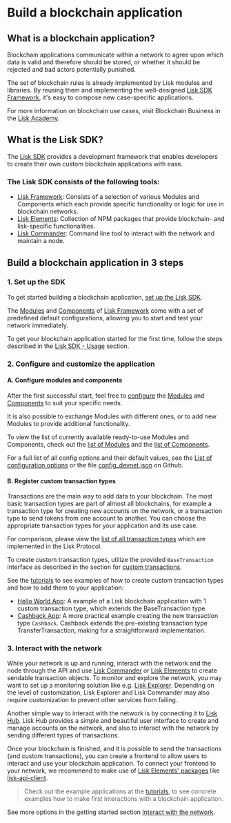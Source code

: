 # Build a blockchain application

## What is a blockchain application?

Blockchain applications communicate within a network to agree upon which data is valid and therefore should be stored, or whether it should be rejected and bad actors potentially punished.

The set of blockchain rules is already implemented by Lisk modules and libraries. By reusing them and implementing the well-designed [Lisk SDK Framework](../lisk-sdk/introduction.md), it's easy to compose new case-specific applications.

For more information on blockchain use cases, visit Blockchain Business in the [Lisk Academy](https://lisk.io/academy/blockchain-business/blockchain-in-business).

## What is the Lisk SDK?

The [Lisk SDK](../lisk-sdk/introduction.md) provides a development framework that enables developers to create their own custom blockchain applications with ease.

### The Lisk SDK consists of the following tools:

- [Lisk Framework](../lisk-sdk/lisk-framework/introduction.md): Consists of a selection of various Modules and Components which each provide specific functionality or logic for use in blockchain networks.
- [Lisk Elements](../lisk-sdk/lisk-elements/introduction.md): Collection of NPM packages that provide blockchain- and lisk-specific functionalities.
- [Lisk Commander](../lisk-sdk/lisk-commander/introduction.md): Command line tool to interact with the network and maintain a node.

## Build a blockchain application in 3 steps

### 1. Set up the SDK
To get started building a blockchain application, [set up the Lisk SDK](../lisk-sdk/introduction.md#setup).

The [Modules](../lisk-sdk/lisk-framework/introduction.md#modules) and [Components](../lisk-sdk/lisk-framework/introduction.md#components) of [Lisk Framework](../lisk-sdk/lisk-framework/introduction.md) come with a set of predefined default configurations, allowing you to start and test your network immediately.

To get your blockchain application started for the first time, follow the steps described in the [Lisk SDK - Usage](../lisk-sdk/introduction.md#usage) section.

### 2. Configure and customize the application

#### A. Configure modules and components
After the first successful start, feel free to [configure](../lisk-sdk/lisk-framework/configuration.md) the [Modules](../lisk-sdk/lisk-framework/introduction.md#modules) and [Components](../lisk-sdk/lisk-framework/introduction.md#components) to suit your specific needs.

It is also possible to exchange Modules with different ones, or to add new Modules to provide additional functionality.

To view the list of currently available ready-to-use Modules and Components, check out the [list of Modules](../lisk-sdk/lisk-framework/introduction.md#list-of-core-modules) and the [list of Components](../lisk-sdk/lisk-framework/introduction.md#components).

For a full list of all config options and their default values, see the [List of configuration options](../lisk-sdk/configuration.md#list-of-configuration-options) or the file [config_devnet.json](https://github.com/LiskHQ/lisk-sdk/blob/development/sdk/src/samples/config_devnet.json) on Github.

#### B. Register custom transaction types
Transactions are the main way to add data to your blockchain. The most basic transaction types are part of almost all blockchains, for example a transaction type for creating new accounts on the network, or a transaction type to send tokens from one account to another. You can choose the appropriate transaction types for your application and its use case.

For comparison, please view the [list of all transaction types](../lisk-protocol/transactions.md) which are implemented in the Lisk Protocol.

To create custom transaction types, utilize the provided `BaseTransaction` interface as described in the section for [custom transactions](custom-transactions.md).

See the [tutorials](tutorials.md) to see examples of how to create custom transaction types and how to add them to your application:

- [Hello World App](tutorials/hello-world.md): A example of a Lisk blockchain application with 1 custom transaction type, which extends the BaseTransaction type.
- [Cashback App](tutorials/cashback.md): A more practical example creating the new transaction type `Cashback`. Cashback extends the pre-existing transaction type TransferTransaction, making for a straightforward implementation.

### 3. Interact with the network
While your network is up and running, interact with the network and the node through the API and use [Lisk Commander](../lisk-sdk/lisk-commander/introduction.md) or [Lisk Elements](../lisk-sdk/lisk-elements/introduction.md) to create sendable transaction objects.
To monitor and explore the network, you may want to set up a monitoring solution like e.g. [Lisk Explorer](https://github.com/LiskHQ/lisk-explorer).
Depending on the level of customization, Lisk Explorer and Lisk Commander may also require customization to prevent other services from failing.

Another simple way to interact with the network is by connecting it to [Lisk Hub](https://github.com/LiskHQ/lisk-hub).
Lisk Hub provides a simple and beautiful user interface to create and manage accounts on the network, and also to interact with the network by sending different types of transactions.

Once your blockchain is finished, and it is possible to send the transactions (and custom transactions), you can create a frontend to allow users to interact and use your blockchain application.
To connect your frontend to your network, we recommend to make use of [Lisk Elements' packages](../lisk-sdk/lisk-elements/packages.md) like [lisk-api-client](../lisk-sdk/lisk-elements/packages/api-client.md).

> Check out the example applications at the [tutorials](tutorials.md), to see concrete examples how to make first interactions with a blockchain application.

See more options in the getting started section [Interact with the network](interact-with-network.md).
